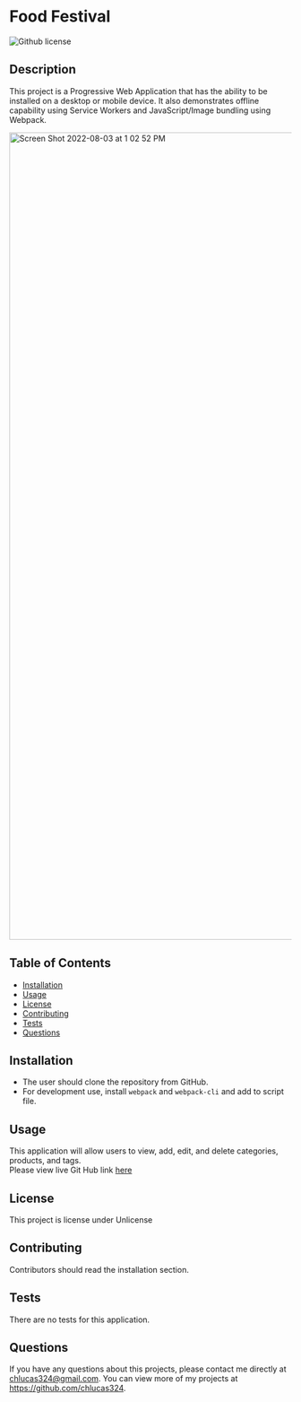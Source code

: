 # Food Festival 
![Github license](http://img.shields.io/badge/license-unlicense-blue.svg)

## Description 
This project is a Progressive Web Application that has the ability to be installed on a desktop or mobile device. It also demonstrates offline capability using Service Workers and JavaScript/Image bundling using Webpack. 

<img width="1440" alt="Screen Shot 2022-08-03 at 1 02 52 PM" src="https://user-images.githubusercontent.com/91441453/182667126-949b74ab-0a9d-44bd-93a4-bfd4740dada7.png">

## Table of Contents
* [Installation](#installation)
* [Usage](#usage)
* [License](#license)
* [Contributing](#contributing)
* [Tests](#tests)
* [Questions](#questions)

## Installation 
* The user should clone the repository from GitHub. 
* For development use, install `webpack` and `webpack-cli` and add to script file. 

## Usage 
This application will allow users to view, add, edit, and delete categories, products, and tags.<br>
Please view live Git Hub link [here](https://chlucas324.github.io/food-festival/)<br>


## License 
This project is license under Unlicense

## Contributing 
Contributors should read the installation section. 

## Tests
There are no tests for this application. 


## Questions
If you have any questions about this projects, please contact me directly at chlucas324@gmail.com. You can view more of my projects at https://github.com/chlucas324.
